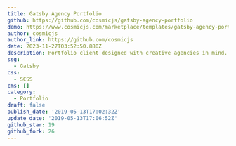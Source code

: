 ```yaml
---
title: Gatsby Agency Portfolio
github: https://github.com/cosmicjs/gatsby-agency-portfolio
demo: https://www.cosmicjs.com/marketplace/templates/gatsby-agency-portfolio
author: cosmicjs
author_link: https://github.com/cosmicjs
date: 2023-11-27T03:52:50.880Z
description: Portfolio client designed with creative agencies in mind.
ssg:
  - Gatsby
css:
  - SCSS
cms: []
category:
  - Portfolio
draft: false
publish_date: '2019-05-13T17:02:32Z'
update_date: '2019-05-13T17:06:52Z'
github_star: 19
github_fork: 26
---
```

